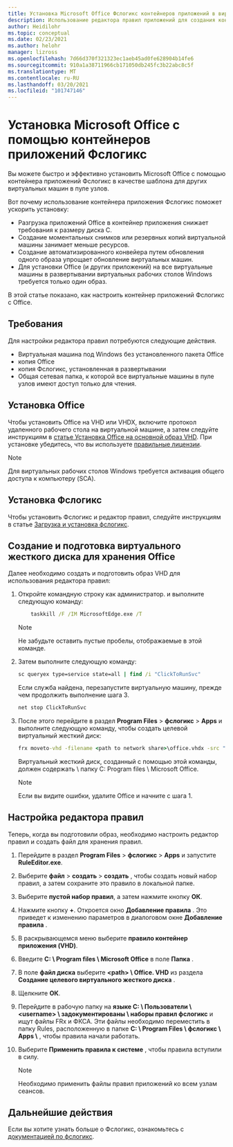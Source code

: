 ```yaml
---
title: Установка Microsoft Office Фслогикс контейнеров приложений в виртуальном рабочем столе Windows — Azure
description: Использование редактора правил приложений для создания контейнера приложений Фслогикс с Office в виртуальном рабочем столе Windows.
author: Heidilohr
ms.topic: conceptual
ms.date: 02/23/2021
ms.author: helohr
manager: lizross
ms.openlocfilehash: 7d66d370f321323ec1aeb45ad0fe628904b14fe6
ms.sourcegitcommit: 910a1a38711966cb171050db245fc3b22abc8c5f
ms.translationtype: MT
ms.contentlocale: ru-RU
ms.lasthandoff: 03/20/2021
ms.locfileid: "101747146"
---
```

# <a name="install-microsoft-office-using-fslogix-application-containers"></a>Установка Microsoft Office с помощью контейнеров приложений Фслогикс

Вы можете быстро и эффективно установить Microsoft Office с помощью контейнера приложений Фслогикс в качестве шаблона для других виртуальных машин в пуле узлов.

Вот почему использование контейнера приложения Фслогикс поможет ускорить установку:

- Разгрузка приложений Office в контейнер приложения снижает требования к размеру диска C.
- Создание моментальных снимков или резервных копий виртуальной машины занимает меньше ресурсов.
- Создание автоматизированного конвейера путем обновления одного образа упрощает обновление виртуальных машин.
- Для установки Office (и других приложений) на все виртуальные машины в развертывании виртуальных рабочих столов Windows требуется только один образ.

В этой статье показано, как настроить контейнер приложений Фслогикс с Office.

## <a name="requirements"></a>Требования

Для настройки редактора правил потребуются следующие действия.

- Виртуальная машина под Windows без установленного пакета Office
- копия Office
- копия Фслогикс, установленная в развертывании
- Общая сетевая папка, к которой все виртуальные машины в пуле узлов имеют доступ только для чтения.

## <a name="install-office"></a>Установка Office

Чтобы установить Office на VHD или VHDX, включите протокол удаленного рабочего стола на виртуальной машине, а затем следуйте инструкциям в [статье Установка Office на основной образ VHD](install-office-on-wvd-master-image.md). При установке убедитесь, что вы используете [правильные лицензии](overview.md#requirements).

>[!NOTE]
>Для виртуальных рабочих столов Windows требуется активация общего доступа к компьютеру (SCA).

## <a name="install-fslogix"></a>Установка Фслогикс

Чтобы установить Фслогикс и редактор правил, следуйте инструкциям в статье [Загрузка и установка фслогикс](/fslogix/install-ht).

## <a name="create-and-prepare-a-vhd-to-store-office"></a>Создание и подготовка виртуального жесткого диска для хранения Office

Далее необходимо создать и подготовить образ VHD для использования редактора правил:

1. Откройте командную строку как администратор. и выполните следующую команду:

    ```cmd
        taskkill /F /IM MicrosoftEdge.exe /T
    ```

    >[!NOTE]
    > Не забудьте оставить пустые пробелы, отображаемые в этой команде.

2. Затем выполните следующую команду:

    ```cmd
    sc queryex type=service state=all | find /i "ClickToRunSvc"
    ```
    
   Если служба найдена, перезапустите виртуальную машину, прежде чем продолжить выполнение шага 3.

    ```cmd
    net stop ClickToRunSvc
    ```

3. После этого перейдите в раздел **Program Files**  >  **фслогикс**  >  **Apps** и выполните следующую команду, чтобы создать целевой виртуальный жесткий диск:

    ```cmd
    frx moveto-vhd -filename <path to network share>\office.vhdx -src "C:\Program Files\Microsoft Office" -size-mbs 5000 
    ```

    Виртуальный жесткий диск, созданный с помощью этой команды, должен содержать \\ папку C: Program files \\ Microsoft Office.

    >[!NOTE]
    >Если вы видите ошибки, удалите Office и начните с шага 1.

## <a name="configure-the-rule-editor"></a>Настройка редактора правил

Теперь, когда вы подготовили образ, необходимо настроить редактор правил и создать файл для хранения правил.

1. Перейдите в раздел **Program Files**  >  **фслогикс**  >  **Apps** и запустите **RuleEditor.exe**.

2. Выберите **файл**  >  **создать**  >  **создать** , чтобы создать новый набор правил, а затем сохраните это правило в локальной папке.

3. Выберите **пустой набор правил**, а затем нажмите кнопку **ОК**.

4. Нажмите кнопку **+**. Откроется окно **Добавление правила** . Это приведет к изменению параметров в диалоговом окне **Добавление правила** .

5. В раскрывающемся меню выберите **правило контейнер приложения (VHD)**.

6. Введите **C: \\ Program files \\ Microsoft Office** в поле **Папка** .

7. В поле **файл диска** выберите **\<path\> \\ Office. VHD** из раздела **Создание целевого виртуального жесткого диска** .

8. Щелкните **ОК**.

9. Перейдите в рабочую папку на **языке C: \\ Пользователи \\ \<username\> \\ задокументированы \\ наборы правил фслогикс** и ищут файлы FRx и ФКСА. Эти файлы необходимо переместить в папку Rules, расположенную в папке **C: \\ Program Files \\ фслогикс \\ Apps \\** , чтобы правила начали работать.

10. Выберите **Применить правила к системе** , чтобы правила вступили в силу.

     >[!NOTE]
     > Необходимо применить файлы правил приложений ко всем узлам сеансов.

## <a name="next-steps"></a>Дальнейшие действия

Если вы хотите узнать больше о Фслогикс, ознакомьтесь с [документацией по фслогикс](/fslogix/).
